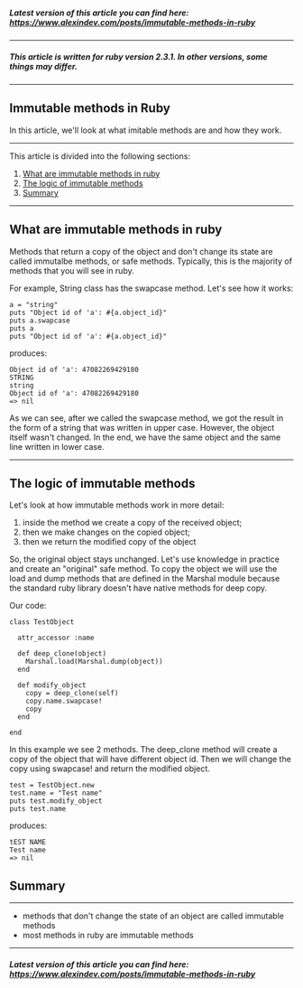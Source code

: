 ##### Latest version of this article you can find here:  <a href="https://www.alexindev.com/posts/immutable-methods-in-ruby" target="_blank">https://www.alexindev.com/posts/immutable-methods-in-ruby</a>
----------
##### This article is written for ruby version 2.3.1. In other versions, some things may differ.
----------
## Immutable methods in Ruby

In this article, we'll look at what imitable methods are and how they work.

----------
This article is divided into the following sections:

 1. [What are immutable methods in ruby](#)
 2. [The logic of immutable methods](#)
 3. [Summary](#summary)
----------
## What are immutable methods in ruby
Methods that return a copy of the object and don't change its state are called immutalbe methods, or safe methods. Typically, this is the majority of methods that you will see in ruby.

For example, String class has the swapcase method. Let's see how it works:

	a = "string"
	puts "Object id of 'a': #{a.object_id}"
	puts a.swapcase
	puts a
	puts "Object id of 'a': #{a.object_id}"
produces:

	Object id of 'a': 47082269429180
	STRING
	string
	Object id of 'a': 47082269429180
	=> nil   

As we can see, after we called the swapcase method, we got the result in the form of a string that was written in upper case. However, the object itself wasn't changed. In the end, we have the same object and the same line written in lower case.


----------
## The logic of immutable methods
Let's look at how immutable methods work in more detail:

1) inside the method we create a copy of the received object;
2) then we make changes on the copied object;
3) then we return the modified copy of the object

So, the original object stays unchanged. Let's use knowledge in practice and create an "original" safe method. To copy the object we will use the load and dump methods that are defined in the Marshal module because the standard ruby library doesn't have native methods for deep copy.

Our code:

	class TestObject

	  attr_accessor :name

	  def deep_clone(object)
	    Marshal.load(Marshal.dump(object))
	  end

	  def modify_object
	    copy = deep_clone(self)
	    copy.name.swapcase!
	    copy
	  end

	end

In this example we see 2 methods. The deep_clone method will create a copy of the object that will have different object id. Then we will change the copy using swapcase! and return the modified object.

	test = TestObject.new
	test.name = "Test name"
	puts test.modify_object
	puts test.name

produces:

	tEST NAME
	Test name
	=> nil   


## Summary
----------
- methods that don't change the state of an object are called immutable methods
- most methods in ruby are immutable methods

----------
##### Latest version of this article you can find here:  <a href="https://www.alexindev.com/posts/immutable-methods-in-ruby" target="_blank">https://www.alexindev.com/posts/immutable-methods-in-ruby</a>
